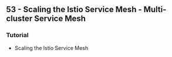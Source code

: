 ## 53 - Scaling the Istio Service Mesh - Multi-cluster Service Mesh
### Tutorial
- Scaling the Istio Service Mesh